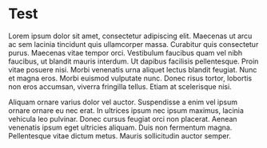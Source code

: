 # Test

Lorem ipsum dolor sit amet, consectetur adipiscing elit. Maecenas ut arcu ac sem
lacinia tincidunt quis ullamcorper massa. Curabitur quis consectetur purus.
Maecenas vitae tempor orci. Vestibulum faucibus quam vel nibh faucibus, ut
blandit mauris interdum. Ut dapibus facilisis pellentesque. Proin vitae posuere
nisi. Morbi venenatis urna aliquet lectus blandit feugiat. Nunc et magna eros.
Morbi euismod vulputate nunc. Donec risus tortor, lobortis non eros accumsan,
viverra fringilla tellus. Etiam at scelerisque nisi.

Aliquam ornare varius dolor vel auctor. Suspendisse a enim vel ipsum ornare
ornare eu nec erat. In ultrices ipsum nec ipsum maximus, lacinia vehicula leo
pulvinar. Donec cursus feugiat orci non placerat. Aenean venenatis ipsum eget
ultricies aliquam. Duis non fermentum magna. Pellentesque vitae dictum metus.
Mauris sollicitudin auctor semper.
